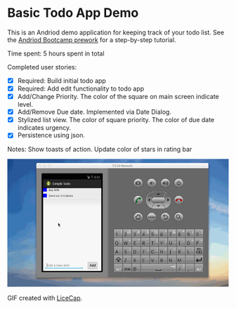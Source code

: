 # Basic Todo App Demo

This is an Andriod demo application for keeping track of your todo list.
 See the [Andriod Bootcamp prework](https://gist.github.com/nesquena/843228e83fdc4f5ddc4e) for a step-by-step tutorial.

Time spent: 5 hours spent in total

Completed user stories:

 * [x] Required: Build initial todo app
 * [x] Required: Add edit functionality to todo app
 * [x] Add/Change Priority. The color of the square on main screen indicate level.
 * [x] Add/Remove Due date. Implemented via Date Dialog.
 * [x] Stylized list view. The color of square priority. The color of due date indicates urgency.
 * [x] Persistence using json.

Notes:
  Show toasts of action.
  Update color of stars in rating bar

![Video Walkthrough](story.gif)

GIF created with [LiceCap](http://www.cockos.com/licecap/).
